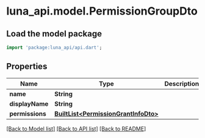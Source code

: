 # luna_api.model.PermissionGroupDto

## Load the model package
```dart
import 'package:luna_api/api.dart';
```

## Properties
Name | Type | Description | Notes
------------ | ------------- | ------------- | -------------
**name** | **String** |  | [optional] 
**displayName** | **String** |  | [optional] 
**permissions** | [**BuiltList&lt;PermissionGrantInfoDto&gt;**](PermissionGrantInfoDto.md) |  | [optional] 

[[Back to Model list]](../README.md#documentation-for-models) [[Back to API list]](../README.md#documentation-for-api-endpoints) [[Back to README]](../README.md)


